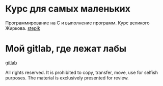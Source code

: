 # Курс для самых маленьких
Программирование на C и выполнение программ. Курс великого Жиркова.
[stepik](https://stepik.org/course/73618/syllabus)
# Мой gitlab, где лежат лабы
[gitlab](https://gitlab.se.ifmo.ru/aleksandr_denichenko_p3212)


All rights reserved. It is prohibited to copy, transfer, move, use for selfish purposes. The material is exclusively presented for review.



